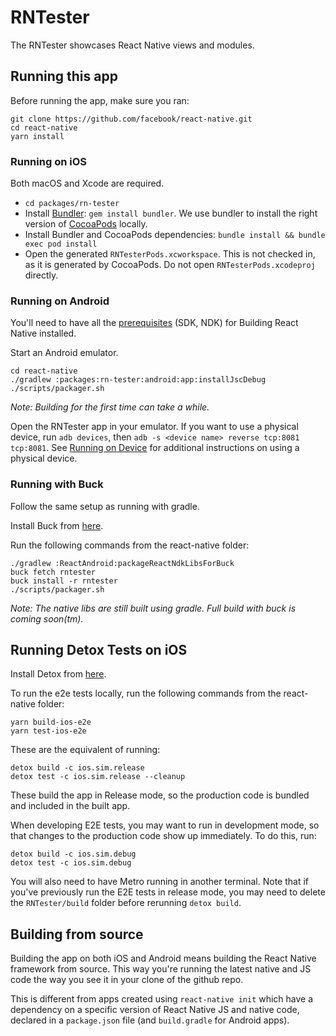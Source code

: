 # RNTester

The RNTester showcases React Native views and modules.

## Running this app

Before running the app, make sure you ran:

    git clone https://github.com/facebook/react-native.git
    cd react-native
    yarn install

### Running on iOS

Both macOS and Xcode are required.
- `cd packages/rn-tester`
- Install [Bundler](https://bundler.io/): `gem install bundler`. We use bundler to install the right version of [CocoaPods](https://cocoapods.org/) locally.
- Install Bundler and CocoaPods dependencies: `bundle install && bundle exec pod install`
- Open the generated `RNTesterPods.xcworkspace`. This is not checked in, as it is generated by CocoaPods. Do not open `RNTesterPods.xcodeproj` directly.

### Running on Android

You'll need to have all the [prerequisites](https://github.com/facebook/react-native/tree/master/ReactAndroid#prerequisites) (SDK, NDK) for Building React Native installed.

Start an Android emulator.

    cd react-native
    ./gradlew :packages:rn-tester:android:app:installJscDebug
    ./scripts/packager.sh

_Note: Building for the first time can take a while._

Open the RNTester app in your emulator.
If you want to use a physical device, run `adb devices`, then `adb -s <device name> reverse tcp:8081 tcp:8081`.
See [Running on Device](https://reactnative.dev/docs/running-on-device.html) for additional instructions on using a physical device.

### Running with Buck

Follow the same setup as running with gradle.

Install Buck from [here](https://buckbuild.com/setup/install.html).

Run the following commands from the react-native folder:

    ./gradlew :ReactAndroid:packageReactNdkLibsForBuck
    buck fetch rntester
    buck install -r rntester
    ./scripts/packager.sh

_Note: The native libs are still built using gradle. Full build with buck is coming soon(tm)._

## Running Detox Tests on iOS

Install Detox from [here](https://github.com/wix/Detox/blob/master/docs/Introduction.GettingStarted.md).

To run the e2e tests locally, run the following commands from the react-native folder:

    yarn build-ios-e2e
    yarn test-ios-e2e

These are the equivalent of running:

    detox build -c ios.sim.release
    detox test -c ios.sim.release --cleanup

These build the app in Release mode, so the production code is bundled and included in the built app.

When developing E2E tests, you may want to run in development mode, so that changes to the production code show up immediately. To do this, run:

    detox build -c ios.sim.debug
    detox test -c ios.sim.debug

You will also need to have Metro running in another terminal. Note that if you've previously run the E2E tests in release mode, you may need to delete the `RNTester/build` folder before rerunning `detox build`.

## Building from source

Building the app on both iOS and Android means building the React Native framework from source. This way you're running the latest native and JS code the way you see it in your clone of the github repo.

This is different from apps created using `react-native init` which have a dependency on a specific version of React Native JS and native code, declared in a `package.json` file (and `build.gradle` for Android apps).

